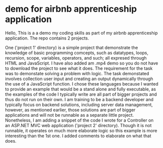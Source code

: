 # demo for airbnb apprenticeship application 
Hello, This is a a demo my coding skills as part of my airbnb apprenticeship application. The repo contains 2 projects. 

One ('project 1' directory) is a simple project that demonstrate the knowledge of basic programming comcepts, such as datatypes, loops, recursion, scope, variables, operators, and such; all expresed through HTML and JavaScript. I have also added am .mp4 demo so you do not have to download the project to see what it does. 
The requirement for the task was to demonstate solving a problem with logic. The task demonstated involves collection user input and creating an output dynamically through the use of a JavaScript function. 
I chose these languages because I wanted to provide an example that would be a stand alone and fully executable, as the examples of the code I typically write are all part of bigger projects and thus do not run on their own. I am training to be a backend developer and typically focus on backend solutions, including server data management, however, as mentioned earlier, those solutions are part of bigger applications and will not be runnable as a separate little project. Nonetheless, I am adding a snippet of the code I wrote for a Controller on an ASP.NET MVC web application ('project 2' directory). Though it is not runnable, it operates on much more elaborate logic so this example is more interesting than the 1st one. I added comments to elaborate on what that does. 
